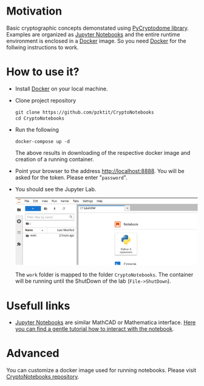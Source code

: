 # Motivation

Basic cryptographic concepts demonstated using [PyCryptodome library](https://pypi.org/project/pycryptodome/).
Examples are organized as [Jupyter Notebooks](https://jupyter.org/) and the entire runtime environment is enclosed in a 
[Docker](https://www.docker.com/) image. So you need [Docker](https://www.docker.com/) for the follwing instructions to work.

# How to use it?

* Install [Docker](https://www.docker.com/) on your local machine.
* Clone project repository
	```
	git clone https://github.com/pzktit/CryptoNotebooks
	cd CryptoNotebooks
	```
* Run the following
	```
	docker-compose up -d
	```
	The above results in downloading of the respective docker image and creation of a running container.
* Point your browser to the address [http://localhost:8888](http://localhost:8888).
  You will be asked for the token. Please enter "``password``".
* You should see the Jupyter Lab. 
  
	![link to the notebook](notebook.png "a notebook")
 
  The ``work`` folder is mapped to the folder ``CryptoNotebooks``.
  The container will be running until the ShutDown of the lab (``File->ShutDown``).

# Usefull links

* [Jupyter Notebooks](https://jupyter.org/) are similar MathCAD or Mathematica interface. [Here you can find a gentle tutorial how to interact with the notebook](https://jupyter-notebook.readthedocs.io/en/latest/).

# Advanced

You can customize a docker image used for running notebooks. Please visit [CryptoNotebooks repository](https://github.com/pzktit/CryptoNotebooks).

